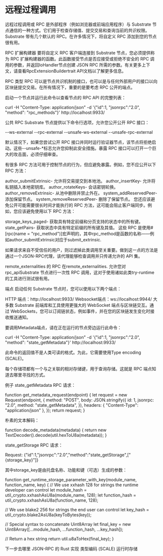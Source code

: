 # 远程过程调用

远程过程调用或 RPC 是外部程序（例如浏览器或前端应用程序）与 Substrate 节点通信的一种方式。它们用于检查存储值、提交交易和查询当前的共识权限。Substrate 带有几个默认的 RPC。在许多情况下，将自定义 RPC 添加到您的节点很有用。

RPC 扩展构建器
要将自定义 RPC 客户端连接到 Substrate 节点，您必须提供称为 RPC 扩展构建器的函数。此函数接受节点是否应接受或拒绝不安全的 RPC 调用的参数，并返回IoHandler节点创建 JSON RPC 所需的参数。有关更多上下文，请查看RpcExtensionBuildertrait API文档以了解更多信息。

RPC 类型
RPC 可以是节点共识机制的接口，也可以是与任何外部用户的接口以向区块链提交交易。在所有情况下，重要的是要考虑 RPC 公开的端点。

启动一个节点并运行此命令以查看节点的 RPC API 的完整列表：

curl -H "Content-Type: application/json" -d '{"id":1, "jsonrpc":"2.0", "method": "rpc_methods"}' http://localhost:9933/

公共 RPC
Substrate 节点提供以下命令行选项，允许您公开公开 RPC 接口：

--ws-external
--rpc-external
--unsafe-ws-external
--unsafe-rpc-external

默认情况下，如果您尝试公开 RPC 接口并同时运行验证器节点，该节点将拒绝启动。这些--unsafe-*标志允许您抑制此安全措施。暴露 RPC 接口可以打开一个巨大的攻击面，必须仔细审查。

有很多 RPC 方法可用于控制节点的行为，但应避免暴露。例如，您不应公开以下 RPC 方法：

author_submitExtrinsic- 允许将交易提交到本地池。
author_insertKey- 允许将私钥插入本地密钥库。
author_rotateKeys- 会话密钥轮换。
author_removeExtrinsic- 从池中删除并禁止外在。
system_addReservedPeer- 添加保留节点。
system_removeReservedPeer- 删除了保留节点。
您还应该避免公开可能需要很长时间才能执行的 RPC 方法，这可能会阻止客户端同步。例如，您应该避免使用以下 RPC 方法：

storage_keys_paged- 获取具有特定前缀和分页支持的状态中的所有键。
state_getPairs- 获取状态中具有特定前缀的所有键及其值。
这些 RPC 是使用#[rpc(name = "rpc_method")]宏声明的，其中rpc_method是函数的名称——例如author_submitExtrinsic对应于submit_extrinsic.

如果请求来自不受信任的用户，则过滤掉此类调用至关重要。做到这一点的方法是通过一个JSON-RPC代理，该代理能够检查调用并只传递允许的 API 集。

remote_externalities 的 RPC
在remote_externalities. 允许您对rpc_apiSubstrate 节点进行一次性 RPC 调用，这对于使用诸如此类try-runtime的工具进行测试很有用。

端点
启动任何 Substrate 节点时，您可以使用以下两个端点：

HTTP 端点：http://localhost:9933/
Websocket端点：ws://localhost:9944/
大多数 Substrate 前端库和工具使用更强大的 WebSocket 端点与区块链交互。通过 WebSockets，您可以订阅链状态，例如事件，并在您的区块链发生变化时接收推送通知。

要调用Metadata端点，请在正在运行的节点旁边运行此命令：

curl -H "Content-Type: application/json" -d '{"id":1, "jsonrpc":"2.0", "method": "state_getMetadata"}' http://localhost:9933/

此命令的返回值不是人类可读的格式。为此，它需要使用Type encoding (SCALE)。

每个存储项都有一个与之关联的相对存储键，用于查询存储。这就是 RPC 端点知道去哪里寻找的方式。

例子
state_getMetadata
RPC 请求：

function get_metadata_request(endpoint) {
  let request = new Request(endpoint, {
    method: "POST",
    body: JSON.stringify({
      id: 1,
      jsonrpc: "2.0",
      method: "state_getMetadata",
    }),
    headers: { "Content-Type": "application/json" },
  });
  return request;
}

朴素的文本解码：

function decode_metadata(metadata) {
  return new TextDecoder().decode(util.hexToU8a(metadata));
}

state_getStorage
RPC 请求：

Request:   {"id":1,"jsonrpc":"2.0","method":"state_getStorage",["{storage_key}"]}

其中storage_key是由托盘名称、功能和键（可选）生成的参数：

function get_runtime_storage_parameter_with_key(module_name, function_name, key) {
  // We use xxhash 128 for strings the runtime developer can control
  let module_hash = util_crypto.xxhashAsU8a(module_name, 128);
  let function_hash = util_crypto.xxhashAsU8a(function_name, 128);

  // We use blake2 256 for strings the end user can control
  let key_hash = util_crypto.blake2AsU8a(keyToBytes(key));

  // Special syntax to concatenate Uint8Array
  let final_key = new Uint8Array([...module_hash, ...function_hash, ...key_hash]);

  // Return a hex string
  return util.u8aToHex(final_key);
}

下一步去哪里
JSON-RPC 的 Rust 实现
类型编码 (SCALE)
运行时存储